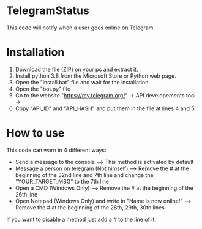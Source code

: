 # TelegramStatus
This code will notify when a user goes online on Telegram.

# Installation
1. Download the file (ZIP) on your pc and extract it.
2. Install python 3.8 from the Microsoft Store or Python web page.
3. Open the "install.bat" file and wait for the installation
4. Open the "bot.py" file
5. Go to the website "https://my.telegram.org/" -> API developements tool ->
6. Copy "API_ID" and "API_HASH" and put them in the file at lines 4 and 5.

# How to use
This code can warn in 4 different ways:
* Send a message to the console --> This method is activated by default
* Message a person on telegram (Not himself) --> Remove the # at the beginning of the 32nd line and 7th line and change the "YOUR_TARGET_MSG" to the 7th line
* Open a CMD (Windows Only) --> Remove the # at the beginning of the 26th line
* Open Notepad (Windows Only) and write in "Name is now online!" --> Remove the # at the beginning of the 28th, 29th, 30th lines

If you want to disable a method just add a # to the line of it.


